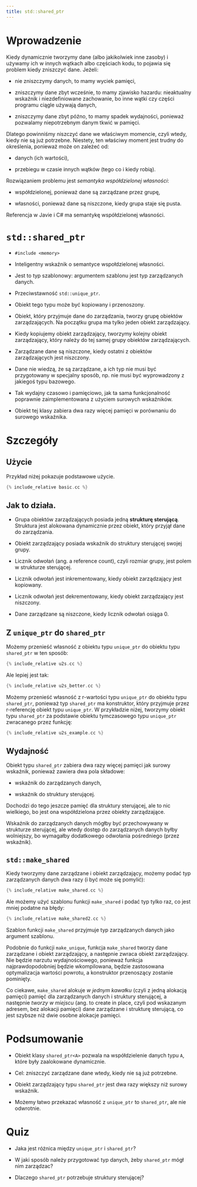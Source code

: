 ```yaml
---
title: std::shared_ptr
---
```


# Wprowadzenie

Kiedy dynamicznie tworzymy dane (albo jakikolwiek inne zasoby) i
używamy ich w innych wątkach albo częściach kodu, to pojawia się
problem kiedy zniszczyć dane.  Jeżeli:

* nie zniszczymy danych, to mamy wyciek pamięci,

* zniszczymy dane zbyt wcześnie, to mamy zjawisko hazardu: nieaktualny
  wskaźnik i niezdefiniowane zachowanie, bo inne wątki czy części
  programu ciągle używają danych,

* zniszczymy dane zbyt późno, to mamy spadek wydajności, ponieważ
  pozwalamy niepotrzebnym danym tkwić w pamięci.

Dlatego powinniśmy niszczyć dane we właściwym momencie, czyli wtedy,
kiedy nie są już potrzebne.  Niestety, ten właściwy moment jest trudny
do określenia, ponieważ może on zależeć od:

* danych (ich wartości),

* przebiegu w czasie innych wątków (tego co i kiedy robią).

Rozwiązaniem problemu jest *semantyka współdzielonej własności*:

* współdzielonej, ponieważ dane są zarządzane przez grupę,

* własności, ponieważ dane są niszczone, kiedy grupa staje się pusta.

Referencja w Javie i C# ma semantykę współdzielonej własności.

# `std::shared_ptr`

* `#include <memory>`

* Inteligentny wskaźnik o semantyce wspołdzielonej własności.

* Jest to typ szablonowy: argumentem szablonu jest typ zarządzanych
  danych.

* Przeciwstawność `std::unique_ptr`.

* Obiekt tego typu może być kopiowany i przenoszony.

* Obiekt, który przyjmuje dane do zarządzania, tworzy grupę obiektów
  zarządzających.  Na początku grupa ma tylko jeden obiekt
  zarządzający.

* Kiedy kopiujemy obiekt zarządzający, tworzymy kolejny obiekt
  zarządzający, który należy do tej samej grupy obiektów
  zarządzających.

* Zarządzane dane są niszczone, kiedy ostatni z obiektów
  zarządzających jest niszczony.

* Dane nie wiedzą, że są zarządzane, a ich typ nie musi być
  przygotowany w specjalny sposób, np. nie musi być wyprowadzony z
  jakiegoś typu bazowego.

* Tak wydajny czasowo i pamięciowo, jak ta sama funkcjonalność
  poprawnie zaimplementowana z użyciem surowych wskaźników.

* Obiekt tej klasy zabiera dwa razy więcej pamięci w porównaniu do
  surowego wskaźnika.

# Szczegóły

## Użycie

Przykład niżej pokazuje podstawowe użycie.

```cpp
{% include_relative basic.cc %}
```

## Jak to działa.

* Grupa obiektów zarządzających posiada jedną **strukturę
  sterującą**.  Struktura jest alokowana dynamicznie przez obiekt,
  który przyjął dane do zarządzania.

* Obiekt zarządzający posiada wskaźnik do struktury sterującej swojej
  grupy.

* Licznik odwołań (ang. a reference count), czyli rozmiar grupy, jest
  polem w strukturze sterującej.

* Licznik odwołań jest inkrementowany, kiedy obiekt zarządzający jest
  kopiowany.

* Licznik odwołań jest dekrementowany, kiedy obiekt zarządzający jest
  niszczony.

* Dane zarządzane są niszczone, kiedy licznik odwołań osiąga 0.

## Z `unique_ptr` do `shared_ptr`

Możemy przenieść własność z obiektu typu `unique_ptr` do obiektu typu
`shared_ptr` w ten sposób:

```cpp
{% include_relative u2s.cc %}
```

Ale lepiej jest tak:

```cpp
{% include_relative u2s_better.cc %}
```

Możemy przenieść własność z r-wartości typu `unique_ptr` do obiektu
typu `shared_ptr`, ponieważ typ `shared_ptr` ma konstruktor, który
przyjmuje przez r-referencję obiekt typu `unique_ptr`.  W przykładzie
niżej, tworzymy obiekt typu `shared_ptr` za podstawie obiektu
tymczasowego typu `unique_ptr` zwracanego przez funkcję:

```cpp
{% include_relative u2s_example.cc %}
```

## Wydajność

Obiekt typu `shared_ptr` zabiera dwa razy więcej pamięci jak surowy
wskaźnik, ponieważ zawiera dwa pola składowe:

* wskaźnik do zarządzanych danych,

* wskaźnik do struktury sterującej.

Dochodzi do tego jeszcze pamięć dla struktury sterującej, ale to nic
wielkiego, bo jest ona współdzielona przez obiekty zarządzające.

Wskaźnik do zarządzanych danych mógłby być przechowywany w strukturze
sterującej, ale wtedy dostęp do zarządzanych danych byłby wolniejszy,
bo wymagałby dodatkowego odwołania pośredniego (przez wskaźnik).

## `std::make_shared`

Kiedy tworzymy dane zarządzane i obiekt zarządzający, możemy podać typ
zarządzanych danych dwa razy (i być może się pomylić):

```cpp
{% include_relative make_shared.cc %}
```

Ale możemy użyć szablonu funkcji `make_shared` i podać typ tylko raz,
co jest mniej podatne na błędy:

```cpp
{% include_relative make_shared2.cc %}
```

Szablon funkcji `make_shared` przyjmuje typ zarządzanych danych jako
argument szablonu.

Podobnie do funkcji `make_unique`, funkcja `make_shared` tworzy dane
zarządzane i obiekt zarządzający, a następnie zwraca obiekt
zarządzający.  Nie będzie narzutu wydajnościowego, ponieważ funkcja
najprawdopodobniej będzie wkompilowana, będzie zastosowana
optymalizacja wartości powrotu, a konstruktor przenoszący zostanie
pominięty.

Co ciekawe, `make_shared` alokuje *w jednym kawałku* (czyli z jedną
alokacją pamięci) pamięć dla zarządzanych danych i struktury
sterującej, a następnie *tworzy w miejscu* (ang. to create in place,
czyli pod wskazanym adresem, bez alokacji pamięci) dane zarządzane i
strukturę sterującą, co jest szybsze niż dwie osobne alokacje pamięci.

# Podsumowanie

* Obiekt klasy `shared_ptr<A>` pozwala na współdzielenie danych typu
  `A`, które były zaalokowane dynamicznie.

* Cel: zniszczyć zarządzane dane wtedy, kiedy nie są już potrzebne.

* Obiekt zarządzający typu `shared_ptr` jest dwa razy większy niż
  surowy wskaźnik.

* Możemy łatwo przekazać własność z `unique_ptr` to `shared_ptr`, ale
  nie odwrotnie.

# Quiz

* Jaka jest różnica między `unique_ptr` i `shared_ptr`?

* W jaki sposób należy przygotować typ danych, żeby `shared_ptr` mógł
  nim zarządzac?

* Dlaczego `shared_ptr` potrzebuje struktury sterującej?
